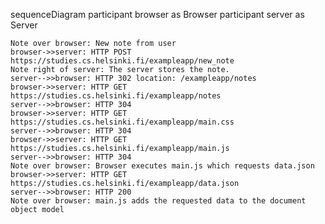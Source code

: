 sequenceDiagram
    participant browser as Browser
    participant server as Server

    Note over browser: New note from user
    browser->>server: HTTP POST https://studies.cs.helsinki.fi/exampleapp/new_note
    Note right of server: The server stores the note.
    server-->>browser: HTTP 302 location: /exampleapp/notes
    browser->>server: HTTP GET https://studies.cs.helsinki.fi/exampleapp/notes
    server-->>browser: HTTP 304
    browser->>server: HTTP GET https://studies.cs.helsinki.fi/exampleapp/main.css
    server-->>browser: HTTP 304
    browser->>server: HTTP GET https://studies.cs.helsinki.fi/exampleapp/main.js
    server-->>browser: HTTP 304
    Note over browser: Browser executes main.js which requests data.json
    browser->>server: HTTP GET https://studies.cs.helsinki.fi/exampleapp/data.json
    server-->>browser: HTTP 200
    Note over browser: main.js adds the requested data to the document object model

